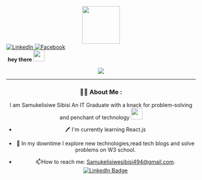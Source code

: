 <div id="header" align="center">
<IMG SRC="https://media.giphy.com/media/Qo2dupDib32rkTY4hX/giphy.gif" width="100"/>
</div>

<div id="badges">
<a href="https://www.linkedin.com/in/samukelisiwe-sibisi-5425bb22a">
<IMG SRC="https://img.shields.io/badge/LinkedIn-blue?style=for-the-badge&logo=LinkedIn&logo color=white" alt=LinkedIn Badge"/>
</a>
<a href="your-Facebook-URL">
<IMG SRC="https://img.shields.io/badge/Facebook-blue?style=for-the-badge&logo=Facebook&logo color=white" alt=Facebook Badge"/>
</a>

<div id="badge">
<IMG SRC="https://komarev.com/ghpvc/? username=Samukelisiwesibisi494@gmail.com&style=flat-square&color=blue" alt=""/>

<body><b>
    hey there
<IMG SRC="https://media.giphy.com/media/hvRJCLFzcasrR4ia7z/giphy.gif" width="30px"/>

</b></body>


<div align="center">
  <IMG SRC="https://media.giphy.com/media/dWesBcTLavkZuG35MI/giphy.gif"
</div>


---

### :woman_technologist: About Me :

I am Samukelisiwe Sibisi An IT Graduate with a knack for problem-solving and penchant of technology <img SRC="https://media.giphy.com/media/WU1p1cMpoCEmTGBtBW/giphy.gif" width="30"> 


- :pen: I'm currently learning React.js 

- :seedling: In my downtime I explore new technologies,read tech blogs and solve problems on W3 school.

- :mailbox:How to reach me: Samukelisiwesibisi494@gmail.com.
[![LinkedIn Badge](https://IMG.shields.io/badge/-LinkedIn-blue?style=flat&logo=LinkedIn&logoColor=white)](https://www.linkedin.com/in/samukelisiwe-sibisi-5425bb22a)